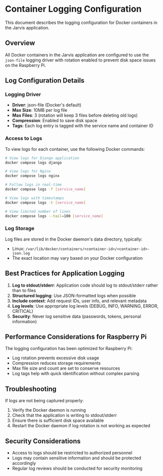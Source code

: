 # Container Logging Configuration

This document describes the logging configuration for Docker containers in the Jarvis application.

## Overview

All Docker containers in the Jarvis application are configured to use the `json-file` logging driver with rotation enabled to prevent disk space issues on the Raspberry Pi.

## Log Configuration Details

### Logging Driver
- **Driver**: json-file (Docker's default)
- **Max Size**: 10MB per log file
- **Max Files**: 3 (rotation will keep 3 files before deleting old logs)
- **Compression**: Enabled to save disk space
- **Tags**: Each log entry is tagged with the service name and container ID

### Access to Logs

To view logs for each container, use the following Docker commands:

```bash
# View logs for Django application
docker compose logs django

# View logs for Nginx
docker compose logs nginx

# Follow logs in real-time
docker compose logs -f [service_name]

# View logs with timestamps
docker compose logs -t [service_name]

# View limited number of lines
docker compose logs --tail=100 [service_name]
```

### Log Storage

Log files are stored in the Docker daemon's data directory, typically:
- Linux: `/var/lib/docker/containers/<container-id>/<container-id>-json.log`
- The exact location may vary based on your Docker configuration

## Best Practices for Application Logging

1. **Log to stdout/stderr**: Application code should log to stdout/stderr rather than to files
2. **Structured logging**: Use JSON-formatted logs when possible
3. **Include context**: Add request IDs, user info, and relevant metadata
4. **Log levels**: Use appropriate log levels (DEBUG, INFO, WARNING, ERROR, CRITICAL)
5. **Security**: Never log sensitive data (passwords, tokens, personal information)

## Performance Considerations for Raspberry Pi

The logging configuration has been optimized for Raspberry Pi:
- Log rotation prevents excessive disk usage
- Compression reduces storage requirements
- Max file size and count are set to conserve resources
- Log tags help with quick identification without complex parsing

## Troubleshooting

If logs are not being captured properly:
1. Verify the Docker daemon is running
2. Check that the application is writing to stdout/stderr
3. Ensure there is sufficient disk space available
4. Restart the Docker daemon if log rotation is not working as expected

## Security Considerations

- Access to logs should be restricted to authorized personnel
- Logs may contain sensitive information and should be protected accordingly
- Regular log reviews should be conducted for security monitoring 